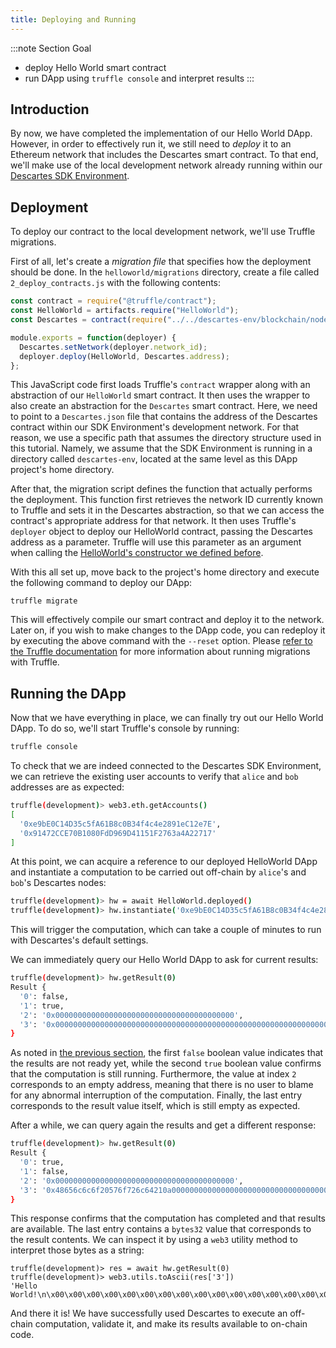 ```yaml
---
title: Deploying and Running
---
```


:::note Section Goal
- deploy Hello World smart contract
- run DApp using `truffle console` and interpret results
:::


## Introduction

By now, we have completed the implementation of our Hello World DApp. However, in order to effectively run it, we still need to *deploy* it to an Ethereum network that includes the Descartes smart contract. To that end, we'll make use of the local development network already running within our [Descartes SDK Environment](../descartes-env.md).

## Deployment

To deploy our contract to the local development network, we'll use Truffle migrations. 

First of all, let's create a *migration file* that specifies how the deployment should be done. In the `helloworld/migrations` directory, create a file called `2_deploy_contracts.js` with the following contents:

```javascript
const contract = require("@truffle/contract");
const HelloWorld = artifacts.require("HelloWorld");
const Descartes = contract(require("../../descartes-env/blockchain/node_modules/@cartesi/descartes-sdk/build/contracts/Descartes.json"));

module.exports = function(deployer) {
  Descartes.setNetwork(deployer.network_id);
  deployer.deploy(HelloWorld, Descartes.address);
};
```

This JavaScript code first loads Truffle's `contract` wrapper along with an abstraction of our `HelloWorld` smart contract. It then uses the wrapper to also create an abstraction for the `Descartes` smart contract. Here, we need to point to a `Descartes.json` file that contains the address of the Descartes contract within our SDK Environment's development network. For that reason, we use a specific path that assumes the directory structure used in this tutorial. Namely, we assume that the SDK Environment is running in a directory called `descartes-env`, located at the same level as this DApp project's home directory.

After that, the migration script defines the function that actually performs the deployment. This function first retrieves the network ID currently known to Truffle and sets it in the Descartes abstraction, so that we can access the contract's appropriate address for that network. It then uses Truffle's `deployer` object to deploy our HelloWorld contract, passing the Descartes address as a parameter. Truffle will use this parameter as an argument when calling the [HelloWorld's constructor we defined before](../create-project/#creating-the-smart-contract).

With this all set up, move back to the project's home directory and execute the following command to deploy our DApp:

```
truffle migrate
```

This will effectively compile our smart contract and deploy it to the network. Later on, if you wish to make changes to the DApp code, you can redeploy it by executing the above command with the `--reset` option. Please [refer to the Truffle documentation](https://www.trufflesuite.com/docs/truffle/getting-started/running-migrations) for more information about running migrations with Truffle.

## Running the DApp

Now that we have everything in place, we can finally try out our Hello World DApp. To do so, we'll start Truffle's console by running:

```bash
truffle console
```

To check that we are indeed connected to the Descartes SDK Environment, we can retrieve the existing user accounts to verify that `alice` and `bob` addresses are as expected:

```bash
truffle(development)> web3.eth.getAccounts()
[
  '0xe9bE0C14D35c5fA61B8c0B34f4c4e2891eC12e7E',
  '0x91472CCE70B1080FdD969D41151F2763a4A22717'
]
```

At this point, we can acquire a reference to our deployed HelloWorld DApp and instantiate a computation to be carried out off-chain by `alice`'s and `bob`'s Descartes nodes:

```bash
truffle(development)> hw = await HelloWorld.deployed()
truffle(development)> hw.instantiate('0xe9bE0C14D35c5fA61B8c0B34f4c4e2891eC12e7E', '0x91472CCE70B1080FdD969D41151F2763a4A22717')
```

This will trigger the computation, which can take a couple of minutes to run with Descartes's default settings.

We can immediately query our Hello World DApp to ask for current results:

```bash
truffle(development)> hw.getResult(0)
Result {
  '0': false,
  '1': true,
  '2': '0x0000000000000000000000000000000000000000',
  '3': '0x0000000000000000000000000000000000000000000000000000000000000000'
}
```

As noted in [the previous section](../getresult/), the first `false` boolean value indicates that the results are not ready yet, while the second `true` boolean value confirms that the computation is still running. Furthermore, the value at index `2` corresponds to an empty address, meaning that there is no user to blame for any abnormal interruption of the computation. Finally, the last entry corresponds to the result value itself, which is still empty as expected.

After a while, we can query again the results and get a different response:

```bash
truffle(development)> hw.getResult(0)
Result {
  '0': true,
  '1': false,
  '2': '0x0000000000000000000000000000000000000000',
  '3': '0x48656c6c6f20576f726c64210a00000000000000000000000000000000000000'
}
```

This response confirms that the computation has completed and that results are available. The last entry contains a `bytes32` value that corresponds to the result contents. We can inspect it by using a `web3` utility method to interpret those bytes as a string:

```
truffle(development)> res = await hw.getResult(0)
truffle(development)> web3.utils.toAscii(res['3'])
'Hello World!\n\x00\x00\x00\x00\x00\x00\x00\x00\x00\x00\x00\x00\x00\x00\x00\x00\x00\x00\x00'
```

And there it is! We have successfully used Descartes to execute an off-chain computation, validate it, and make its results available to on-chain code.